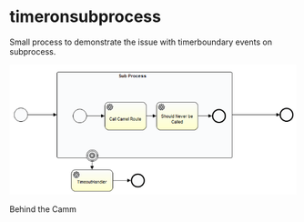 # timeronsubprocess

Small process to demonstrate the issue with timerboundary events on subprocess.

![Image of process](https://github.com/thuri/timeronsubprocess/blob/master/timeronsubprocess/pictures/Process.PNG)

Behind the Camm
